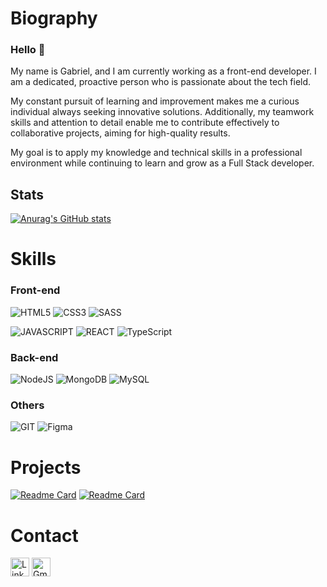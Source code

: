 # Biography

### Hello 👋
My name is Gabriel, and I am currently working as a front-end developer. I am a dedicated, proactive person who is passionate about the tech field.

My constant pursuit of learning and improvement makes me a curious individual always seeking innovative solutions. Additionally, my teamwork skills and attention to detail enable me to contribute effectively to collaborative projects, aiming for high-quality results.

My goal is to apply my knowledge and technical skills in a professional environment while continuing to learn and grow as a Full Stack developer.

## Stats
[![Anurag's GitHub stats](https://github-readme-stats.vercel.app/api?username=gabrielmulleer&theme=dark)](https://github.com/anuraghazra/github-readme-stats)

# Skills
### Front-end
![HTML5](https://img.shields.io/badge/HTML5-E34F26?style=for-the-badge&logo=html5&logoColor=white)
![CSS3](https://img.shields.io/badge/CSS3-1572B6?style=for-the-badge&logo=css3&logoColor=white)
![SASS](https://img.shields.io/badge/SASS-hotpink.svg?style=for-the-badge&logo=SASS&logoColor=white)


![JAVASCRIPT](https://img.shields.io/badge/JavaScript-323330?style=for-the-badge&logo=javascript&logoColor=F7DF1E)
![REACT](https://img.shields.io/badge/React-20232A?style=for-the-badge&logo=react&logoColor=61DAFB)
![TypeScript](https://img.shields.io/badge/typescript-%23007ACC.svg?style=for-the-badge&logo=typescript&logoColor=white)

### Back-end
![NodeJS](https://img.shields.io/badge/node.js-6DA55F?style=for-the-badge&logo=node.js&logoColor=white)
![MongoDB](https://img.shields.io/badge/MongoDB-%234ea94b.svg?style=for-the-badge&logo=mongodb&logoColor=white)
![MySQL](https://img.shields.io/badge/mysql-%2300f.svg?style=for-the-badge&logo=mysql&logoColor=white)


### Others
![GIT](https://img.shields.io/badge/GIT-E44C30?style=for-the-badge&logo=git&logoColor=white)
![Figma](https://img.shields.io/badge/figma-%23F24E1E.svg?style=for-the-badge&logo=figma&logoColor=white)

# Projects

[![Readme Card](https://github-readme-stats.vercel.app/api/pin/?username=gabrielmulleer&repo=office-dave-project&theme=dark)](https://office-dave.netlify.app/)
[![Readme Card](https://github-readme-stats.vercel.app/api/pin/?username=gabrielmulleer&repo=english-with-gabriela&theme=dark)](https://english-with-gabriela-dev-v1.vercel.app/)

# Contact
[<img src='https://img.shields.io/badge/LinkedIn-0077B5?style=for-the-badge&logo=linkedin&logoColor=white' alt='Linkedin' height='30'>](https://www.linkedin.com/in/gabrielmulleer/)
[<img src='https://img.shields.io/badge/Gmail-D14836?style=for-the-badge&logo=gmail&logoColor=white' alt='Gmail' height='30'>](mailto:contatodegabrielm@gmail.com/)
